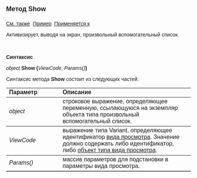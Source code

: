 ﻿<html>
<head>
<title>Произвольный вспомогательный список\Show</title>
</head>

<body>

<p><strong><font size="4" face="Arial">Метод Show<br>
<br>
</font></strong><font face="Arial"><a href="../AsModalBrowser.html">См. 
также</a>&nbsp; <u>Пример</u>&nbsp; <a href="../AsModalBrowser.html">Применяется 
к</a></font></p>

<p><font face="Arial">Активизирует, выводя на экран, произвольный 
вспомогательный список.</font></p>

<p class="label">&nbsp;</p>

<p class="label"><font face="Arial"><b>Синтаксис</b></font></p>

<p><font face="Arial"><em>object.</em><strong>Show (</strong><em>ViewCode, 
Params()</em><strong>)</strong></font></p>

<p><font face="Arial">Синтаксис метода <strong>Show</strong>
состоит из следующих частей:</font></p>

<table border="1" cellPadding="5" cols="2" frame="below" rules="rows">
<TBODY>
  <tr vAlign="top">
    <td class="label" width="29%"><font face="Arial"><b>Параметр</b></font></td>
    <td class="label" width="71%"><font face="Arial"><strong>Описание</strong></font></td>
  </tr>
  <tr>
    <td width="29%"><em><font face="Arial">object</font></em></td>
    <td width="71%"><font face="Arial">строковое выражение, 
	определяющее переменную, ссылающуюся на экземпляр объекта типа произвольный 
	вспомогательный список.</font></td>
  </tr>
  <tr>
    <td width="29%"><em><font face="Arial">ViewCode</font></em></td>
    <td width="71%"><font face="Arial">выражение типа Variant, 
	определяющее идентификатор <a href="../../Defs/View.html">вида просмотра</a>. 
	Значение должно содержать либо идентификатор, либо <a href="../Asview.html">
	объект типа вида просмотра</a>. &nbsp; </font></td>
  </tr>
  <tr>
    <td width="29%"><em><font face="Arial">Params()</font></em></td>
    <td width="71%"><font face="Arial">массив параметров для 
	подстановки в параметры вида просмотра.</font></td>
  </tr>
</table>
</body>
</html>

